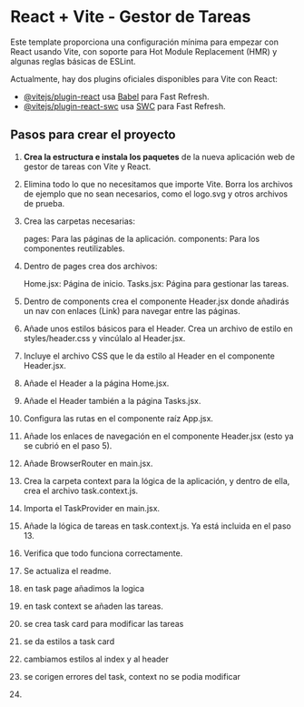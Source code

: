 # React + Vite - Gestor de Tareas

Este template proporciona una configuración mínima para empezar con React usando Vite, con soporte para Hot Module Replacement (HMR) y algunas reglas básicas de ESLint.

Actualmente, hay dos plugins oficiales disponibles para Vite con React:

- [@vitejs/plugin-react](https://github.com/vitejs/vite-plugin-react/blob/main/packages/plugin-react/README.md) usa [Babel](https://babeljs.io/) para Fast Refresh.
- [@vitejs/plugin-react-swc](https://github.com/vitejs/vite-plugin-react-swc) usa [SWC](https://swc.rs/) para Fast Refresh.

## Pasos para crear el proyecto

1. **Crea la estructura e instala los paquetes** de la nueva aplicación web de gestor de tareas con Vite y React.

2. Elimina todo lo que no necesitamos que importe Vite. Borra los archivos de ejemplo que no sean necesarios, como el logo.svg y otros archivos de prueba.

3. Crea las carpetas necesarias:

    pages: Para las páginas de la aplicación.
    components: Para los componentes reutilizables.

4. Dentro de pages crea dos archivos:

    Home.jsx: Página de inicio.
    Tasks.jsx: Página para gestionar las tareas.

5. Dentro de components crea el componente Header.jsx donde añadirás un nav con enlaces (Link) para navegar entre las páginas.

6. Añade unos estilos básicos para el Header. Crea un archivo de estilo en styles/header.css y vincúlalo al Header.jsx.
   
7. Incluye el archivo CSS que le da estilo al Header en el componente Header.jsx.
   
8. Añade el Header a la página Home.jsx.
   
9.  Añade el Header también a la página Tasks.jsx.
    
10. Configura las rutas en el componente raíz App.jsx.
    
11. Añade los enlaces de navegación en el componente Header.jsx (esto ya se cubrió en el paso 5).

12. Añade BrowserRouter en main.jsx.
    
13. Crea la carpeta context para la lógica de la aplicación, y dentro de ella, crea el archivo task.context.js.
    
14. Importa el TaskProvider en main.jsx.
    
15. Añade la lógica de tareas en task.context.js. Ya está incluida en el paso 13.

16. Verifica que todo funciona correctamente.
    
17. Se actualiza el readme.

18. en task page añadimos la logica
    
19. en task context se añaden las tareas.

20. se crea task card para modificar las tareas 

21. se da estilos a task card

22. cambiamos estilos al index y al header

23. se corigen errores del task, context no se podia modificar

24.